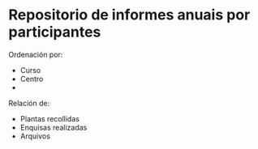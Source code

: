 # Repositorio de informes anuais por participantes
Ordenación por:
- Curso
- Centro
- 
Relación de:
- Plantas recollidas
- Enquisas realizadas
- Arquivos 

